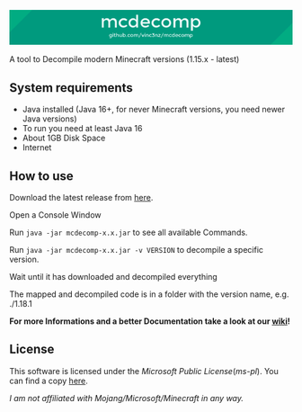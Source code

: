 ![mcdecomp banner](https://raw.githubusercontent.com/vinc3nz/vinc3nz/main/mcdecomp/mcdecomp_banner1.png) 

A tool to Decompile modern Minecraft versions (1.15.x - latest) 

## System requirements

- Java installed (Java 16+, for never Minecraft versions, you need newer Java versions)
- To run you need at least Java 16
- About 1GB Disk Space
- Internet

## How to use

Download the latest release from [here](https://github.com/vinc3nz/mcdecomp/releases).

Open a Console Window

Run `java -jar mcdecomp-x.x.jar` to see all available Commands. 

Run `java -jar mcdecomp-x.x.jar -v VERSION` to decompile a specific version. 

Wait until it has downloaded and decompiled everything

The mapped and decompiled code is in a folder with the version name, e.g. ./1.18.1

**For more Informations and a better Documentation take a look at our [wiki](https://github.com/vinc3nz/mcdecomp/wiki)!**

## License

This software is licensed under the *Microsoft Public License*(*ms-pl*). You can find a copy [here](https://opensource.org/licenses/MS-PL). 

*I am not affiliated with Mojang/Microsoft/Minecraft in any way.*
